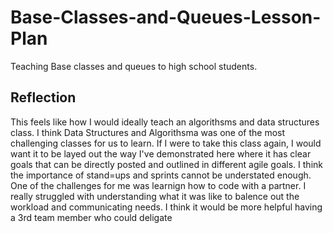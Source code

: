 # Base-Classes-and-Queues-Lesson-Plan
Teaching Base classes and queues to high school students. 

## Reflection
This feels like how I would ideally teach an algorithsms and data structures class. I think Data Structures and Algorithsma was one of the most challenging classes for us to learn. If I were to take this class again, I would want it to be layed out the way I've demonstrated here where it has clear goals that can be directly posted and outlined in different agile goals. I think the importance of stand=ups and sprints cannot be understated enough.
One of the challenges for me was learnign how to code with a partner. I really struggled with understanding what it was like to balence out the workload and communicating needs. I think it would be more helpful having a 3rd team member who could deligate 
